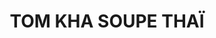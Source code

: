 ---
uuid: d4113d67-3b5e-49a1-b9aa-39bec1a14276
title: TOM KHA SOUPE THAÏ
titleslug: tom-kha-soupe-thai_d4113d67-3b5e-49a1-b9aa-39bec1a14276
draft: false
img: https://recipecontent.fooby.ch/22054_3-2_1560-1040.jpg
description: "Le Tom Kha est une  soupe thaïlandaise préparée principalement
  avec du lait de coco et du Galanga, c’est un bouillon au goût citronné mais
  pas acide. Tom Kha (en thaï : ต้มข่า) veut dire soupe de galanga , Tom =
  Bouillon et Kha = Galanga."
layout: recettes
type: plat
categories:
  - Soupe
auteur: Auré
regime:
  - vegan
  - sans-gluten
region: Thaïlande
cuisson: Oui
temperature: Chaud
plate: 100
quantite_desc: un bol d'environ 700ml par personne
check: Non
checkAlwaysOk: false
ingredients:
  legumes:
    - title: Citron vert
      quantite: 25
      unit: unité
    - title: Oignon
      quantite: 5
      unit: Kg
    - title: Tomate
      quantite: 8
      unit: Kg
    - title: Champignons
      quantite: 4
      unit: Kg
    - title: Echalote
      quantite: 3
      unit: Kg
    - title: Ail
      quantite: 6
      unit: tête·s
  epices:
    - title: Bouillon de légume (sans gluten)
      quantite: 40
      unit: unité
    - title: Coriandre fraîche
      quantite: 10
      unit: bottes
      commentaire: au service
    - title: Sambal oelek
      quantite: 500
      unit: grammes
      commentaire: au service
    - title: Tamari (sauce)
      quantite: 500
      unit: ml
    - title: Gingembre bio
      quantite: 600
      unit: grammes
    - title: Feuille de citron combava
      quantite: 50
      unit: unité
    - title: "Piment oiseau frais "
      quantite: 5
      unit: unité
    - title: Galanga
      quantite: 300
      unit: grammes
    - title: Citronnelle (bâton)
      quantite: 8
      unit: unité
  autres:
    - title: Eau
      quantite: 52
      unit: litre
  sucres:
    - title: Jus de citron vert
      quantite: 2
      unit: litre
    - title: sucre de canne (blond)
      quantite: 300
      unit: grammes
  lof:
    - title: lait de coco
      quantite: 8
      unit: litre
  sec:
    - title: Nouilles de riz Phö
      quantite: 7
      unit: Kg
preparation: >-
  Dans une très grosse gamelle, la remplir de toute l'eau bouillante ( à la
  bouilloire c'est moins long et ça économise le gaz).


  Couper le galanga, le gingembre non pelé et l'ail en tranches fines.


  Couper en deux les bâtonnets de citronnelle et les écraser.


  Ecraser ou mixer grossièrement les échalotes avec quelques cuillères de sel.


  Tout verser dans la gamelle avec les feuilles de combava, les bouillons de légumes sans gluten et les piments entiers pas coupés.


  Quand le bouillon commence à bouillir, porter à feu doux et laisser mijoter 45min en remuant de temps en temps.


  Pendant ce temps, 


  couper en morceaux les champignons de Paris.


  couper les oignons en fines rondelles.


  couper les tomates en quartiers et ôter le pédoncule.


  Ajouter au bouillon les champignons et les oignons, la sauce soja et le sucre. Laisser mijoter 15/20min. Goûter.


  Puis  verser le lait de coco, le jus de citron et les tomates. Baisser le feu très très doux. A partir de là cela ne doit plus bouillir car le lait de coco pourrait cailler. Cuire 30min. Goûter et ajuster l'assaisonnement (sel?)


  Effeuiller la coriandre. Couper en quartier les citrons verts.


  Cuire les nouilles en suivant les instructions et bien les rincer à l'eau froide un fois cuites. Les laisser dans l'eau pour le service, cela évitera qu'elles se collent entre elles.


  Au service, verser une grosse louche de soupe (env. 600gr) et y plonger les nouilles (env. 150gr). Décorer d'une bonne cuillère de coriandre et d'un quartier de citron.


  Proposer une cuillère à café de Sambal Oelek (sauce piment).
publishDate: 2024-06-04T10:56:00.000Z
---